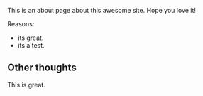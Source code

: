 This is an about page about this awesome site.
Hope you love it!

Reasons:
- its great.
- its a test.

## Other thoughts

This is great.
